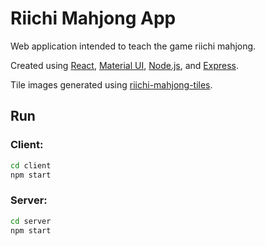 # Riichi Mahjong App

Web application intended to teach the game riichi mahjong.

Created using [React](https://github.com/facebook/create-react-app), [Material UI](https://github.com/mui/material-ui), [Node.js](https://github.com/nodejs/node), and [Express](https://github.com/expressjs/express).

Tile images generated using [riichi-mahjong-tiles](https://github.com/FluffyStuff/riichi-mahjong-tiles).

## Run

### Client:
```sh
cd client
npm start
```

### Server:
```sh
cd server
npm start
```
